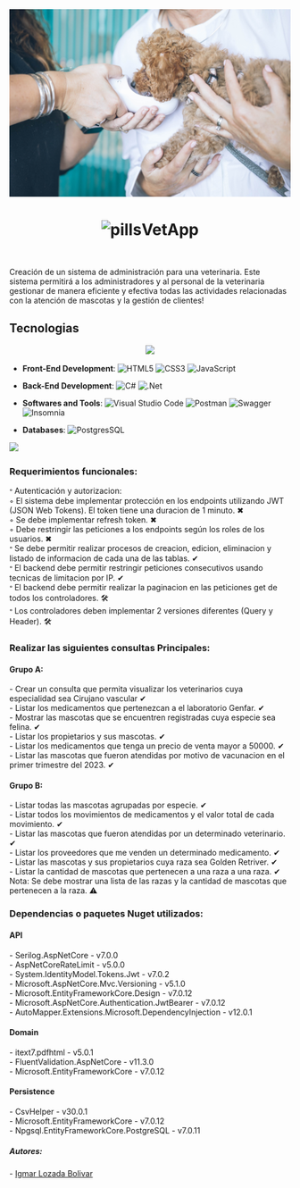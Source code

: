 <!-- Encabezado -->
<img src="./assets/readme-img.jpg" alt="Imagen Farmacia" width="auto" height="auto">
<h1 align="center"><img width="32" height="32" src="https://img.icons8.com/color/48/veterinarian.png" alt="pills"/><b>VetApp</b></h1>
<br>
<!-- Descripcion -->
<p>Creación de un sistema de administración para una veterinaria. Este sistema permitirá a los administradores y al personal de la veterinaria gestionar de manera eficiente y efectiva todas las actividades relacionadas con la atención de mascotas y la gestión de clientes!</p>

<!-- Seccion 1 -->
<h2>Tecnologias</h2>
<p align="center">
<img src="https://user-images.githubusercontent.com/73097560/115834477-dbab4500-a447-11eb-908a-139a6edaec5c.gif"><br>

- **Front-End Development**:
  ![HTML5](https://img.shields.io/badge/HTML5%20-%23E34F26.svg?style=flat&logo=html5&logoColor=white) ![CSS3](https://img.shields.io/badge/CSS%20-%231572B6.svg?style=flat&logo=css3&logoColor=white) ![JavaScript](https://img.shields.io/badge/JavaScript%20-%23F7DF1E.svg?style=flat&logo=javascript&logoColor=black)

- **Back-End Development**: 
  ![C#](https://img.shields.io/badge/c%23-%23239120.svg?style=flat&logo=c-sharp&logoColor=white) ![.Net](https://img.shields.io/badge/.NET-5C2D91?style=flat&logo=.net&logoColor=white)   

- **Softwares and Tools**: 
  ![Visual Studio Code](https://img.shields.io/badge/Visual%20Studio%20Code-0078d7.svg?style=flat&logo=visual-studio-code&logoColor=white) ![Postman](https://img.shields.io/badge/Postman-FF6C37?style=flat&logo=postman&logoColor=white) ![Swagger](https://img.shields.io/badge/-Swagger-%23Clojure?style=flat&logo=swagger&logoColor=white) ![Insomnia](https://img.shields.io/badge/Insomnia-black?style=flat&logo=insomnia&logoColor=5849BE)

- **Databases**:
  ![PostgresSQL](https://img.shields.io/badge/postgres-%23316192.svg?style=flat&logo=postgresql&logoColor=white)
  
</p>
<img src="https://user-images.githubusercontent.com/73097560/115834477-dbab4500-a447-11eb-908a-139a6edaec5c.gif"><br>

<!-- Seccion 2 -->
<h3>Requerimientos funcionales:</h3>
𐤏 Autenticación y autorizacion: <br>
  ◦ El sistema debe implementar protección en los endpoints utilizando JWT (JSON Web Tokens). El token tiene una duracion de 1 minuto. ✖ <br>
  ◦ Se debe implementar refresh token. ✖ <br>
  ◦ Debe restringir las peticiones a los endpoints según los roles de los usuarios. ✖ <br>
𐤏 Se debe permitir realizar procesos de creacion, edicion, eliminacion y listado de informacion de cada una de las tablas. ✔ <br>
𐤏 El backend debe permitir restringir peticiones consecutivos usando tecnicas de limitacion por IP. ✔ <br>
𐤏 El backend debe permitir realizar la paginacion en  las peticiones get de todos los controladores. 🛠 <br>
𐤏 Los controladores deben implementar 2 versiones diferentes (Query y Header). 🛠 <br>

<!-- Seccion 3 -->
<h3>Realizar las siguientes consultas Principales:</h3>
<h4>Grupo A:</h4>
- Crear un consulta que permita visualizar los veterinarios cuya especialidad sea Cirujano vascular ✔ <br>
- Listar los medicamentos que pertenezcan a el laboratorio Genfar. ✔ <br>
- Mostrar las mascotas que se encuentren registradas cuya especie sea felina. ✔ <br>
- Listar los propietarios y sus mascotas. ✔ <br>
- Listar los medicamentos que tenga un precio de venta mayor a 50000. ✔ <br>
- Listar las mascotas que fueron atendidas por motivo de vacunacion en el primer trimestre del 2023. ✔ <br>

<h4>Grupo B:</h4>
- Listar todas las mascotas agrupadas por especie. ✔ <br>
- Listar todos los movimientos de medicamentos y el valor total de cada movimiento. ✔ <br>
- Listar las mascotas que fueron atendidas por un determinado veterinario. ✔ <br>
- Listar los proveedores que me venden un determinado medicamento. ✔ <br>
- Listar las mascotas y sus propietarios cuya raza sea Golden Retriver. ✔ <br>
- Listar la cantidad de mascotas que pertenecen a una raza a una raza. ✔ <br>
Nota: Se debe mostrar una lista de las razas y la cantidad de mascotas que pertenecen a la raza. ⚠

<!-- Seccion 4 -->
<h3>Dependencias o paquetes Nuget utilizados:</h3>
<h4>API</h4>
- Serilog.AspNetCore - v7.0.0 <br>
- AspNetCoreRateLimit - v5.0.0 <br>
- System.IdentityModel.Tokens.Jwt - v7.0.2 <br>
- Microsoft.AspNetCore.Mvc.Versioning - v5.1.0 <br>
- Microsoft.EntityFrameworkCore.Design - v7.0.12 <br>
- Microsoft.AspNetCore.Authentication.JwtBearer - v7.0.12 <br>
- AutoMapper.Extensions.Microsoft.DependencyInjection - v12.0.1 <br>

<h4>Domain</h4>
- itext7.pdfhtml - v5.0.1 <br>
- FluentValidation.AspNetCore - v11.3.0 <br>
- Microsoft.EntityFrameworkCore - v7.0.12 <br>

<h4>Persistence</h4>
- CsvHelper - v30.0.1 <br>
- Microsoft.EntityFrameworkCore - v7.0.12 <br>
- Npgsql.EntityFrameworkCore.PostgreSQL - v7.0.11 <br>

<!-- Footer -->
<h5>Autores:</h5>
- <a href="https://github.com/IgmarLozadaBolivar">Igmar Lozada Bolivar</a><br>